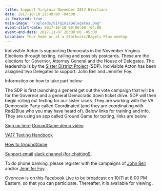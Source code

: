 ```yaml
---
title: Support Virginia November 2017 Elections
date: 2017-10-10 21:49:00 -04:00
is featured: true
main-image: "/uploads/VirginiaDelegates.png"
event-start-date: 2017-10-10 00:00:00 -04:00
event-end-date: 2017-11-07 20:00:00 -05:00
Location: Your home or at a Starbucks/Bagels Plus meetup
---
```


Indivisible Acton is supporting Democrats in the November Virginia Elections through texting, calling and possibly postcards. These are the elections for Governor, Attorney General and the House of Delegates. The leadership is by the [Sister District Project](https://www.facebook.com/sisterdistrict/) (SDP). Indivisible Acton has been assigned two Delegates to support: John Bell and Jennifer Foy.

Information on how to take part below:

The SDP is first launching a general get out the vote campaign that will be for the Governor and a general Democratic down ticket drive. SDP will then begin rolling out texting for our sister races. They are working with the VA Democratic Party called Coordinated (and they are coordinating with Red2Blue who you may have heard of). Below links for training and info. They are using an app called Ground Game for texting, links are below

[Sign up here](http://my.democrats.org/page/s/text-virginia) 
[GroundGame demo video ](https://drive.google.com/file/d/0B9wXFJ7D35Njc3RVYlQyRDBpVGM/view)

[VA17 Texting Handbook](https://docs.google.com/document/d/1G7VMcXQd9Qn06kUI6f4hT80xxOKG2iI21yxUUPVhoiI/edit?usp=sharing) 

[How to GroundGame](https://docs.google.com/presentation/d/1T9YPyWi8m7DAYbnwwgFELMKcFJO6sV0VUMoOaRmt4K8/edit?usp=sharing) 

[Support email](mailto:groundgame@vavictory17.org) 
[slack channel (for chatting!)](TOTV.slack.com).


To do phone banking, please register with the campaigns of [John Bell](http://www.johnbellfordelegate.com/) and/or [Jennifer Foy](https://www.jennifercarrollfoy.org/).

Overview is on this [Facebook Live](https://www.facebook.com/sisterdistrict/photos/a.1745876379062791.1073741831.1704683609848735/1875324092784685/?type=3&ifg=1) to be broadcast on 10/11 at 8:00 PM Eastern, so that you can participate. Thereafter, it is available for viewing.

